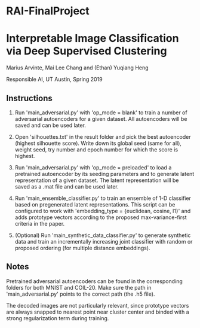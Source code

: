 # RAI-FinalProject
# Interpretable Image Classification via Deep Supervised Clustering
Marius Arvinte, Mai Lee Chang and (Ethan) Yuqiang Heng

Responsible AI, UT Austin, Spring 2019

## Instructions
1. Run 'main_adversarial.py' with 'op_mode = blank' to train a number of adversarial autoencoders for a given dataset. All autoencoders will be saved and can be used later.

2. Open 'silhouettes.txt' in the result folder and pick the best autoencoder (highest silhouette score). Write down its global seed (same for all), weight seed, try number and epoch number for which the score is highest.

3. Run 'main_adversarial.py' with 'op_mode = preloaded' to load a pretrained autoencoder by its seeding parameters and to generate latent representation of a given dataset. The latent representation will be saved as a .mat file and can be used later.

4. Run 'main_ensemble_classifier.py' to train an ensemble of 1-D classifier based on pregenerated latent representations. This script can be configured to work with 'embedding_type = {euclidean, cosine, l1}' and adds prototype vectors according to the proposed max-variance-first criteria in the paper.

5. (Optional) Run 'main_synthetic_data_classifier.py' to generate synthetic data and train an incrementally increasing joint classifier with random or proposed ordering (for multiple distance embeddings).

## Notes
Pretrained adversarial autoencoders can be found in the corresponding folders for both MNIST and COIL-20. Make sure the path in 'main_adversarial.py' points to the correct path (the .h5 file).

The decoded images are not particularly relevant, since prototype vectors are always snapped to nearest point near cluster center and binded with a strong regularization term during training.
